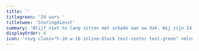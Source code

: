 ```yaml
---
title: ''
titlegreen: '24 uurs '
titletwee: 'Storingdienst'
summary: 'Blijf niet te lang zitten met schade aan uw dak. Wij zijn 24 uur per dag beschikbaar om u in geval van nood te assisteren.'
displayOrder: 4
icon: '<svg class="h-16 w-16 inline-block text-center text-green" xmlns="http://www.w3.org/2000/svg" viewBox="0 0 90 90"><defs><style>.cls-1{fill:#82a84d;}.cls-2{fill:#fff;}</style></defs><g id="Laag_2" data-name="Laag 2"><g id="Laag_1-2" data-name="Laag 1"><circle class="cls-1" cx="45" cy="45" r="45"/><path class="cls-2" d="M62.19,26.25H57.5V21.17A1.18,1.18,0,0,0,56.33,20H52.42a1.18,1.18,0,0,0-1.17,1.17v5.08H38.75V21.17A1.18,1.18,0,0,0,37.58,20H33.67a1.18,1.18,0,0,0-1.17,1.17v5.08H27.81a4.68,4.68,0,0,0-4.68,4.69V65.31A4.68,4.68,0,0,0,27.81,70H62.19a4.69,4.69,0,0,0,4.69-4.69V30.94A4.69,4.69,0,0,0,62.19,26.25ZM61.6,65.31H28.4a.59.59,0,0,1-.59-.58V35.62H62.19V64.73A.59.59,0,0,1,61.6,65.31Z"/></g></g></svg>'
---
```

